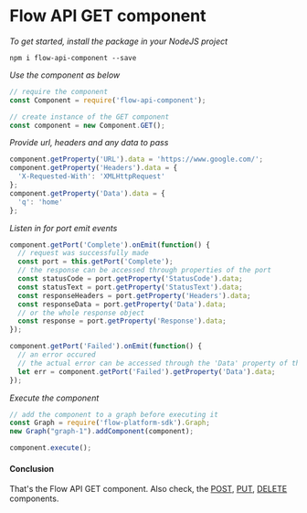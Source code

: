 # Flow API GET component
*To get started, install the package in your NodeJS project*

```
npm i flow-api-component --save
```

*Use the component as below*

```javascript
// require the component
const Component = require('flow-api-component');

// create instance of the GET component
const component = new Component.GET();
```

*Provide url, headers and any data to pass*

```javascript
component.getProperty('URL').data = 'https://www.google.com/';
component.getProperty('Headers').data = {
  'X-Requested-With': 'XMLHttpRequest'
};
component.getProperty('Data').data = {
  'q': 'home'
};
```

*Listen in for port emit events*
```javascript
component.getPort('Complete').onEmit(function() {
  // request was successfully made
  const port = this.getPort('Complete');
  // the response can be accessed through properties of the port
  const statusCode = port.getProperty('StatusCode').data;
  const statusText = port.getProperty('StatusText').data;
  const responseHeaders = port.getProperty('Headers').data;
  const responseData = port.getProperty('Data').data;
  // or the whole response object
  const response = port.getProperty('Response').data;
});

component.getPort('Failed').onEmit(function() {
  // an error occured
  // the actual error can be accessed through the 'Data' property of the port
  let err = component.getPort('Failed').getProperty('Data').data;
});
```

*Execute the component*
```javascript
// add the component to a graph before executing it
const Graph = require('flow-platform-sdk').Graph;
new Graph("graph-1").addComponent(component);

component.execute();
```

#### Conclusion

That's the Flow API GET component. Also check, the [POST](./docs/components/post.md), [PUT](./docs/components/put.md), [DELETE](./docs/components/delete.md)  components.